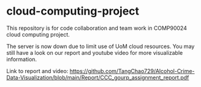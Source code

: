 # cloud-computing-project

This repository is for code collaboration and team work in COMP90024 cloud computing project.

The server is now down due to limit use of UoM cloud resources. You may still have a look on our report and youtube video for more visualizable information.

Link to report and video:
https://github.com/TangChao729/Alcohol-Crime-Data-Visualization/blob/main/Report/CCC_gourp_assignment_report.pdf
